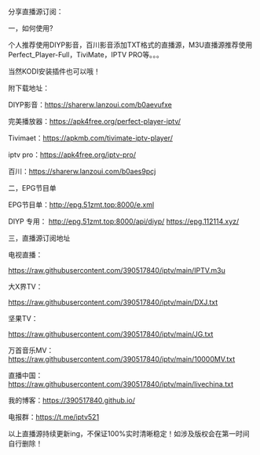 
分享直播源订阅：

一，如何使用?

个人推荐使用DIYP影音，百川影音添加TXT格式的直播源，M3U直播源推荐使用Perfect_Player-Full，TiviMate，IPTV PRO等。。。

当然KODI安装插件也可以哦！

附下载地址：

DIYP影音：https://sharerw.lanzoui.com/b0aevufxe

完美播放器：https://apk4free.org/perfect-player-iptv/

Tivimaet：https://apkmb.com/tivimate-iptv-player/

iptv pro：https://apk4free.org/iptv-pro/

百川：https://sharerw.lanzoui.com/b0aes9pcj

二，EPG节目单

EPG节目单：http://epg.51zmt.top:8000/e.xml

DIYP 专用：
http://epg.51zmt.top:8000/api/diyp/
https://epg.112114.xyz/

三，直播源订阅地址

电视直播：

https://raw.githubusercontent.com/390517840/iptv/main/IPTV.m3u

大X界TV：

https://raw.githubusercontent.com/390517840/iptv/main/DXJ.txt

坚果TV：

https://raw.githubusercontent.com/390517840/iptv/main/JG.txt

万首音乐MV：https://raw.githubusercontent.com/390517840/iptv/main/10000MV.txt

直播中国：https://raw.githubusercontent.com/390517840/iptv/main/livechina.txt

我的博客：https://390517840.github.io/

电报群：https://t.me/iptv521

以上直播源持续更新ing，不保证100%实时清晰稳定！如涉及版权会在第一时间自行删除！
